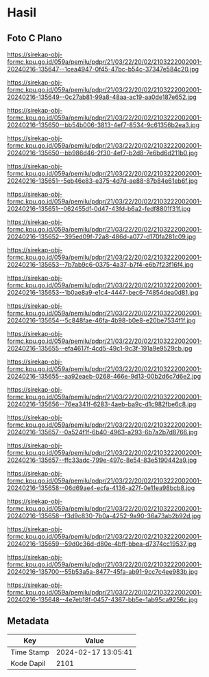 # Hasil

## Foto C Plano

https://sirekap-obj-formc.kpu.go.id/059a/pemilu/pdpr/21/03/22/20/02/2103222002001-20240216-135647--1cea4947-0f45-47bc-b54c-37347e584c20.jpg

https://sirekap-obj-formc.kpu.go.id/059a/pemilu/pdpr/21/03/22/20/02/2103222002001-20240216-135649--0c27ab81-99a8-48aa-ac19-aa0de187e652.jpg

https://sirekap-obj-formc.kpu.go.id/059a/pemilu/pdpr/21/03/22/20/02/2103222002001-20240216-135650--bb54b006-3813-4ef7-8534-9c61356b2ea3.jpg

https://sirekap-obj-formc.kpu.go.id/059a/pemilu/pdpr/21/03/22/20/02/2103222002001-20240216-135650--bb986d46-2f30-4ef7-b2d8-7e6bd6d211b0.jpg

https://sirekap-obj-formc.kpu.go.id/059a/pemilu/pdpr/21/03/22/20/02/2103222002001-20240216-135651--5eb46e83-e375-4d7d-ae88-87b84e61eb6f.jpg

https://sirekap-obj-formc.kpu.go.id/059a/pemilu/pdpr/21/03/22/20/02/2103222002001-20240216-135651--062455df-0d47-43fd-b6a2-fedf8801f31f.jpg

https://sirekap-obj-formc.kpu.go.id/059a/pemilu/pdpr/21/03/22/20/02/2103222002001-20240216-135652--395ed09f-72a8-486d-a077-d170fa281c09.jpg

https://sirekap-obj-formc.kpu.go.id/059a/pemilu/pdpr/21/03/22/20/02/2103222002001-20240216-135653--7b7ab9c6-0375-4a37-b7f4-e6b7f23f16f4.jpg

https://sirekap-obj-formc.kpu.go.id/059a/pemilu/pdpr/21/03/22/20/02/2103222002001-20240216-135653--1b0ae8a9-e1c4-4447-bec6-74854dea0d81.jpg

https://sirekap-obj-formc.kpu.go.id/059a/pemilu/pdpr/21/03/22/20/02/2103222002001-20240216-135654--5c848fae-46fa-4b98-b0e8-e20be7534f1f.jpg

https://sirekap-obj-formc.kpu.go.id/059a/pemilu/pdpr/21/03/22/20/02/2103222002001-20240216-135655--efa4617f-4cd5-49c1-9c3f-191a9e9529cb.jpg

https://sirekap-obj-formc.kpu.go.id/059a/pemilu/pdpr/21/03/22/20/02/2103222002001-20240216-135655--aa92eaeb-0268-466e-9d13-00b2d6c7d6e2.jpg

https://sirekap-obj-formc.kpu.go.id/059a/pemilu/pdpr/21/03/22/20/02/2103222002001-20240216-135656--76ea341f-6283-4aeb-ba9c-d1c982fbe6c8.jpg

https://sirekap-obj-formc.kpu.go.id/059a/pemilu/pdpr/21/03/22/20/02/2103222002001-20240216-135657--0a524f1f-6b40-4963-a293-6b7a2b7d8766.jpg

https://sirekap-obj-formc.kpu.go.id/059a/pemilu/pdpr/21/03/22/20/02/2103222002001-20240216-135657--ffc33adc-799e-497c-8e54-83e5190442a9.jpg

https://sirekap-obj-formc.kpu.go.id/059a/pemilu/pdpr/21/03/22/20/02/2103222002001-20240216-135658--06d69ae4-ecfa-4136-a27f-0e11ea98bcb8.jpg

https://sirekap-obj-formc.kpu.go.id/059a/pemilu/pdpr/21/03/22/20/02/2103222002001-20240216-135658--f3d9c830-7b0a-4252-9a90-36a73ab2b92d.jpg

https://sirekap-obj-formc.kpu.go.id/059a/pemilu/pdpr/21/03/22/20/02/2103222002001-20240216-135659--59d0c36d-d80e-4bff-bbea-d7374cc19537.jpg

https://sirekap-obj-formc.kpu.go.id/059a/pemilu/pdpr/21/03/22/20/02/2103222002001-20240216-135700--55b53a5a-8477-45fa-ab91-9cc7c4ee983b.jpg

https://sirekap-obj-formc.kpu.go.id/059a/pemilu/pdpr/21/03/22/20/02/2103222002001-20240216-135648--4e7eb18f-0457-4367-bb5e-1ab95ca9256c.jpg


## Metadata

| Key        | Value               |
| ---------- | ------------------- |
| Time Stamp | 2024-02-17 13:05:41 |
| Kode Dapil | 2101                |



